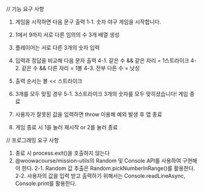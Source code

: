 // 기능 요구 사항

1. 게임을 시작하면 다음 문구 출력
   1-1. 숫자 야구 게임을 시작합니다.
2. 1에서 9까지 서로 다른 임의의 수 3개 배열 생성

3. 플레이어는 서로 다른 3개의 숫자 입력
4. 입력과 정답을 비교해 다음 문자 출력
   4-1. 같은 수 && 같은 자리 = 1스트라이크
   4-2. 같은 수 && 다른 자리 = 1볼
   4-3. 전부 다른 수 = 낫싱
5. 출력 순서는 볼 << 스트라이크
6. 3개를 모두 맞힐 경우
   5-1. 3스트라이크
   3개의 숫자를 모두 맞히셨습니다! 게임 종료
7. 사용자가 잘못된 값을 입력하면 throw 이용해 예외 발생 후 앱 종료
8. 게임 종료 시 1을 눌러 재시작 or 2를 눌러 종료

// 프로그래밍 요구 사항

1. 종료 시 process.exit()을 호출하지 않는다
2. @woowacourse/mission-utils의 Random 및 Console API를 사용하여 구현해야 한다.
   2-1. Random 값 추출은 Random.pickNumberInRange()를 활용한다.
   2-2. 사용자의 값을 입력 받고 출력하기 위해서는 Console.readLineAsync, Console.print를 활용한다.
